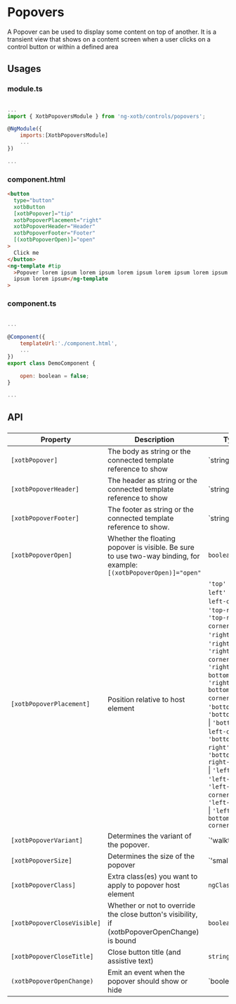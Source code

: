 # Popovers

A Popover can be used to display some content on top of another. It is a transient view that shows on a content screen when a user clicks on a control button or within a defined area

## Usages

### module.ts
```javascript

...
import { XotbPopoversModule } from 'ng-xotb/controls/popovers';

@NgModule({
    imports:[XotbPopoversModule]
    ...
})

...
```

### component.html
```html
<button
  type="button"
  xotbButton
  [xotbPopover]="tip"
  xotbPopoverPlacement="right"
  xotbPopoverHeader="Header"
  xotbPopoverFooter="Footer"
  [(xotbPopoverOpen)]="open"
>
  Click me
</button>
<ng-template #tip
  >Popover lorem ipsum lorem ipsum lorem ipsum lorem ipsum lorem ipsum lorem
  ipsum lorem ipsum</ng-template
>
```

### component.ts
```javascript

...

@Component({
    templateUrl:'./component.html',
    ...
})
export class DemoComponent {

    open: boolean = false;
}

...
```

## API
 
### <xotb-modal>

| Property | Description | Type | Default |
| --- | --- | --- | --- |
| `[xotbPopover]` | The body as string or the connected template reference to show  | `string | TemplateRef` |  |
| `[xotbPopoverHeader]` | The header as string or the connected template reference to show | `string | TemplateRef` |  |
| `[xotbPopoverFooter]` | The footer as string or the connected template reference to show. | `string | TemplateRef` |  |
| `[xotbPopoverOpen]` | Whether the floating popover is visible. Be sure to use two-way binding, for example: `[(xotbPopoverOpen)]="open"` | `boolean` |  |
| `[xotbPopoverPlacement]` | Position relative to host element | `'top'` \| `'top-left'` \| `'top-left-corner'` \| `'top-right'` \| `'top-right-corner'` \| `'right'` \| `'right-top'` \| `'right-top-corner'` \| `'right-bottom'` \| `'right-bottom-corner'` \| `'bottom'` \| `'bottom-left'` \| `'bottom-left-corner'` \| `'bottom-right'` \| `'bottom-right-corner'` \| `'left'` \| `'left-top'` \| `'left-top-corner'` \| `'left-bottom'` \| `'left-bottom-corner'` | `'top'` |
| `[xotbPopoverVariant]` | Determines the variant of the popover. | `'walkthrough' | 'feature' | 'warning' | 'error' | 'panel'` |  |
| `[xotbPopoverSize]` | Determines the size of the popover | `'small' | 'medium' | 'large' | 'full-width'` |  |
| `[xotbPopoverClass]` | Extra class(es) you want to apply to popover host element | `ngClass` |  |
| `[xotbPopoverCloseVisible]` | Whether or not to override the close button's visibility, if (xotbPopoverOpenChange) is bound | `boolean` | `true` |
| `[xotbPopoverCloseTitle]` | Close button title (and assistive text) | `string` | 	'Close dialog' |
| `(xotbPopoverOpenChange)` | Emit an event when the popover should show or hide | `boolean | 'x' | 'backdrop' | 'escape'` |  |

